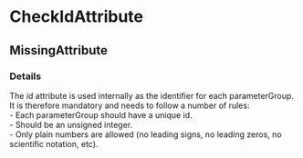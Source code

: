 ﻿---  
uid: Validator_16_7_1  
---

# CheckIdAttribute

## MissingAttribute

### Details

The id attribute is used internally as the identifier for each parameterGroup.  
It is therefore mandatory and needs to follow a number of rules:  
\- Each parameterGroup should have a unique id.  
\- Should be an unsigned integer.  
\- Only plain numbers are allowed (no leading signs, no leading zeros, no scientific notation, etc).
